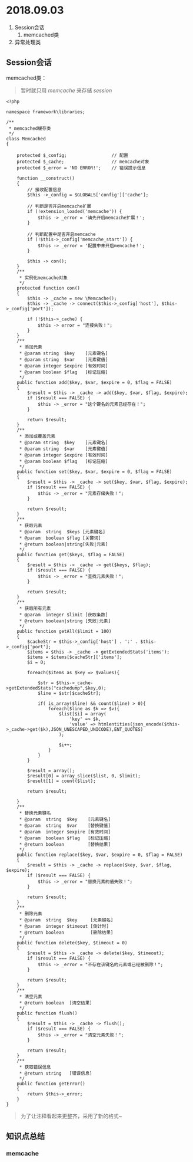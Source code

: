 2018.09.03
=
1. Session会话
	1. memcached类 
2. 异常处理类

## Session会话

memcached类：

> 暂时就只用 *memcache* 来存储 *session*

    <?php 
	
	namespace framework\libraries;

	/**
	 * memcached缓存类
	 */
	class Memcached
	{

		protected $_config;					// 配置
		protected $_cache;					// memcache对象
		protected $_error = 'NO ERROR!';	// 错误提示信息

		function __construct()
		{
			// 接收配置信息
			$this ->_config = $GLOBALS['config']['cache'];
			
			// 判断是否开启memcache扩展
			if (!extension_loaded('memcache')) {
				$this -> _error = '请先开启memcache扩展！';
			}

			// 判断配置中是否开启memcache
			if (!$this->_config['memcache_start']) {
				$this -> _error = '配置中未开启memcache！';
			}

			$this -> con();
		}
		/**
		 * 实例化memcache对象
		 */
		protected function con()
		{
			$this -> _cache = new \Memcache();
			$this -> _cache -> connect($this->_config['host'], $this->_config['port']);

			if (!$this->_cache) {
				$this -> error = "连接失败！";
			}
		}
		/**
		 * 添加元素
		 * @param string  $key    [元素键名]
		 * @param string  $var    [元素键值]
		 * @param integer $expire [有效时间]
		 * @param boolean $flag   [标记压缩]
		 */
		public function add($key, $var, $expire = 0, $flag = FALSE)
		{
			$result = $this -> _cache -> add($key, $var, $flag, $expire);
			if ($result === FALSE) {
				$this -> _error = "这个键名的元素已经存在！";
			}
			
			return $result;
		}
		/**
		 * 添加或覆盖元素
		 * @param string  $key    [元素键名]
		 * @param string  $var    [元素键值]
		 * @param integer $expire [有效时间]
		 * @param boolean $flag   [标记压缩]
		 */
		public function set($key, $var, $expire = 0, $flag = FALSE)
		{
			$result = $this -> _cache -> set($key, $var, $flag, $expire);
			if ($result === FALSE) {
				$this -> _error = "元素存储失败！";
			}

			return $result;
		}
		/**
		 * 获取元素
		 * @param  string  $keys [元素键名]
		 * @param  boolean $flag [关键词]
		 * @return boolean|string[失败|元素]
		 */
		public function get($keys, $flag = FALSE)
		{
			$result = $this -> _cache -> get($keys, $flag);
			if ($result === FALSE) {
				$this -> _error = "查找元素失败！";
			}

			return $result;
		}
		/**
		 * 获取所有元素
		 * @param  integer $limit [获取条数]
		 * @return boolean|string [失败|元素]
		 */
		public function getAll($limit = 100)
		{
			$cacheStr = $this->_config['host'] . ':' . $this->_config['port'];
			$items = $this -> _cache -> getExtendedStats('items');
			$items = $items[$cacheStr]['items'];
			$i = 0;

			foreach($items as $key => $values){

				$str = $this->_cache->getExtendedStats("cachedump",$key,0);
				$line = $str[$cacheStr];

				if( is_array($line) && count($line) > 0){
					foreach($line as $k => $v){
						$list[$i] = array(
							'key' => $k,
							'value' => htmlentities(json_encode($this->_cache->get($k),JSON_UNESCAPED_UNICODE),ENT_QUOTES)
						);
	 
						$i++;
					}
				}
			}

			$result = array();
			$result[0] = array_slice($list, 0, $limit);
			$result[1] = count($list); 
	 
			return $result;

		}
		/**
		 * 替换元素键名
		 * @param  string  $key    [元素键名]
		 * @param  string  $var    [替换键值]
		 * @param  integer $expire [有效时间]
		 * @param  boolean $flag   [标记压缩]
		 * @return boolean		   [替换结果]
		 */
		public function replace($key, $var, $expire = 0, $flag = FALSE)
		{
			$result = $this -> _cache -> replace($key, $var, $flag, $expire);
			if ($result === FALSE) {
				$this -> _error = "替换元素的值失败！";
			}

			return $result;
		}
		/**
		 * 删除元素
		 * @param  string  $key     [元素键名]
		 * @param  integer $timeout [倒计时]
		 * @return boolean			[删除结果]
		 */
		public function delete($key, $timeout = 0)
		{
			$result = $this -> _cache -> delete($key, $timeout);
			if ($result === FALSE) {
				$this -> _error = "不存在该键名的元素或已经被删除！";
			}

			return $result;
		}
		/**
		 * 清空元素
		 * @return boolean	[清空结果]
		 */
		public function flush()
		{
			$result = $this -> _cache -> flush();
			if ($result === FALSE) {
				$this -> _error = "清空元素失败！";
			}

			return $result;
		}
		/**
		 * 获取错误信息
		 * @return string	[错误信息]
		 */
		public function getError()
		{
			return $this->_error;
		}
	}

> 为了让注释看起来更整齐，采用了新的格式~

## 知识点总结  
  


### memcache

